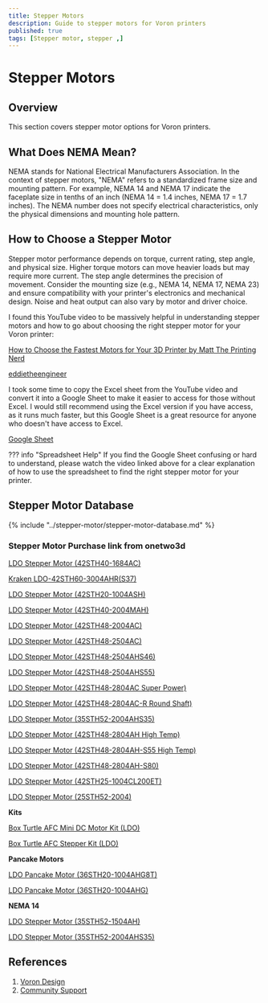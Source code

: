 ```yaml
---
title: Stepper Motors
description: Guide to stepper motors for Voron printers
published: true
tags: [Stepper motor, stepper ,]
---
```


# Stepper Motors

## Overview
This section covers stepper motor options for Voron printers.

## What Does NEMA Mean?

NEMA stands for National Electrical Manufacturers Association. In the context of stepper motors, "NEMA" refers to a standardized frame size and mounting pattern. For example, NEMA 14 and NEMA 17 indicate the faceplate size in tenths of an inch (NEMA 14 = 1.4 inches, NEMA 17 = 1.7 inches). The NEMA number does not specify electrical characteristics, only the physical dimensions and mounting hole pattern.

## How to Choose a Stepper Motor

Stepper motor performance depends on torque, current rating, step angle, and physical size. Higher torque motors can move heavier loads but may require more current. The step angle determines the precision of movement. Consider the mounting size (e.g., NEMA 14, NEMA 17, NEMA 23) and ensure compatibility with your printer's electronics and mechanical design. Noise and heat output can also vary by motor and driver choice.

I found this YouTube video to be massively helpful in understanding stepper motors and how to go about choosing the right stepper motor for your Voron printer:

[How to Choose the Fastest Motors for Your 3D Printer by Matt The Printing Nerd](https://www.youtube.com/watch?v=RleJKkO6E64&t)

[eddietheengineer](https://github.com/eddietheengineer/documentation/tree/master/stepper_motor/data)

I took some time to copy the Excel sheet from the YouTube video and convert it into a Google Sheet to make it easier to access for those without Excel. I would still recommend using the Excel version if you have access, as it runs much faster, but this Google Sheet is a great resource for anyone who doesn't have access to Excel.

[Google Sheet](https://docs.google.com/spreadsheets/d/1q8qH3D2qX-Fo8E_yL4lQjdTUrwfc8yJ4L7kgfzeGnso/edit?gid=1539141720#gid=1539141720)

??? info "Spreadsheet Help"
    If you find the Google Sheet confusing or hard to understand, please watch the video linked above for a clear explanation of how to use the spreadsheet to find the right stepper motor for your printer.

## Stepper Motor Database

{% include "../stepper-motor/stepper-motor-database.md" %}

### Stepper Motor Purchase link from onetwo3d

[LDO Stepper Motor (42STH40-1684AC)](https://www.onetwo3d.co.uk/product/ldo-stepper-motor-42sth40-1684ac/?wpam_id=9)

[Kraken LDO-42STH60-3004AHR(S37)](https://www.onetwo3d.co.uk/product/kraken-ldo-42sth60-3004ahs37/?wpam_id=9)

[LDO Stepper Motor (42STH20-1004ASH)](https://www.onetwo3d.co.uk/product/ldo-stepper-motor-42sth20-1004as/?wpam_id=9)

[LDO Stepper Motor (42STH40-2004MAH)](https://www.onetwo3d.co.uk/product/ldo-stepper-motor-42sth40-2004mah/?wpam_id=9)

[LDO Stepper Motor (42STH48-2004AC)](https://www.onetwo3d.co.uk/product/ldo-stepper-motor-42sth48-2004ac/?wpam_id=9)

[LDO Stepper Motor (42STH48-2504AC)](https://www.onetwo3d.co.uk/product/ldo-stepper-motor-42sth48-2504ac/?wpam_id=9)

[LDO Stepper Motor (42STH48-2504AHS46)](https://www.onetwo3d.co.uk/product/ldo-stepper-motor-42sth48-2504ahs46/?wpam_id=9)

[LDO Stepper Motor (42STH48-2504AHS55)](https://www.onetwo3d.co.uk/product/ldo-stepper-motor-42sth48-2504ahs55/?wpam_id=9)

[LDO Stepper Motor (42STH48-2804AC Super Power)](https://www.onetwo3d.co.uk/product/ldo-42sth48-2804ac-super-power-stepper-motor/?wpam_id=9)

[LDO Stepper Motor (42STH48-2804AC-R Round Shaft)](https://www.onetwo3d.co.uk/product/ldo-42sth48-2804ac-r-super-power-stepper-motor-round-shaft/?wpam_id=9)

[LDO Stepper Motor (35STH52-2004AHS35)](https://www.onetwo3d.co.uk/product/ldo-35sth52-2004ahs35-stepper-motor/?wpam_id=9)

[LDO Stepper Motor (42STH48-2804AH High Temp)](https://www.onetwo3d.co.uk/product/ldo-42sth48-2804ah-super-power-stepper-motor-high-temperature/?wpam_id=9)

[LDO Stepper Motor (42STH48-2804AH-S55 High Temp)](https://www.onetwo3d.co.uk/product/ldo-42sth48-2804ah-s55-super-power-stepper-motor-high-temperature/?wpam_id=9)

[LDO Stepper Motor (42STH48-2804AH-S80)](https://www.onetwo3d.co.uk/product/ldo-42sth48-2804ah-s80-super-power-stepper-motor/?wpam_id=9)

[LDO Stepper Motor (42STH25-1004CL200ET)](https://www.onetwo3d.co.uk/product/ldo-stepper-motor-42sth25-1004cl200et/?wpam_id=9)

[LDO Stepper Motor (25STH52-2004)](https://www.onetwo3d.co.uk/product/ldo-stepper-motor-25sth52-2004/?wpam_id=9)


**Kits**

[Box Turtle AFC Mini DC Motor Kit (LDO)](https://www.onetwo3d.co.uk/product/box-turtle-afc-mini-dc-motor-kit-ldo/?wpam_id=9)

[Box Turtle AFC Stepper Kit (LDO)](https://www.onetwo3d.co.uk/product/box-turtle-afc-stepper-kit-ldo/?wpam_id=9)


**Pancake Motors**

[LDO Pancake Motor (36STH20-1004AHG8T)](https://www.onetwo3d.co.uk/product/ldo-36sth20-1004ahg8t-stepper/?wpam_id=9)

[LDO Pancake Motor (36STH20-1004AHG)](https://www.onetwo3d.co.uk/product/ldo-stepper-motor-36sth20-1004ahg/?wpam_id=9)


**NEMA 14**

[LDO Stepper Motor (35STH52-1504AH)](https://www.onetwo3d.co.uk/product/ldo-35sth52-1504ah-stepper-motor/?wpam_id=9)

[LDO Stepper Motor (35STH52-2004AHS35)](https://www.onetwo3d.co.uk/product/ldo-35sth52-2004ahs35-stepper-motor/?wpam_id=9)


## References
1. [Voron Design](https://vorondesign.com)
2. [Community Support](https://discord.gg/voron)
